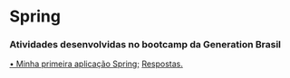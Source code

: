 # Spring

### Atividades desenvolvidas no bootcamp da Generation Brasil 

[• Minha primeira aplicação Spring;](https://drive.google.com/file/d/1cFhO1OEiNlch2BMD48NcscqkjGAI_sgu/view) [Respostas.](https://github.com/robertwtm/generation-brasil/tree/main/turma40/bloco2/spring/apostila1)